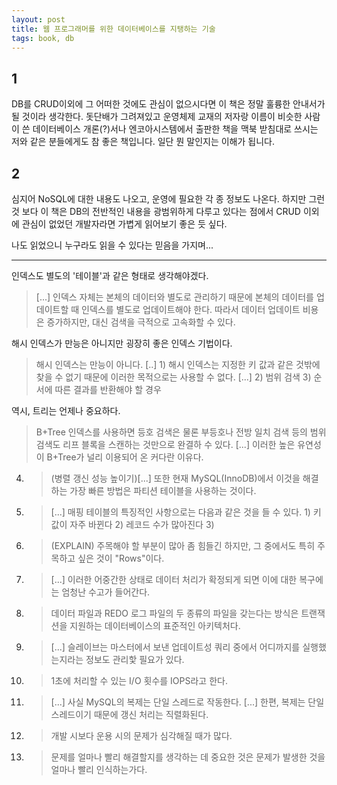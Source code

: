 ```yaml
---
layout: post
title: 웹 프로그래머를 위한 데이터베이스를 지탱하는 기술
tags: book, db
---
```


## 1
DB를 CRUD이외에 그 어떠한 것에도 관심이 없으시다면 이 책은 정말 훌륭한 안내서가 될 것이라 생각한다. 돗단배가 그려져있고  운영체제 교재의 저자랑 이름이 비슷한 사람이 쓴 데이터베이스 개론(?)서나 엔코아시스템에서 출판한 책을 맥북 받침대로 쓰시는 저와 같은 분들에게도 참 좋은 책입니다. 일단 뭔 말인지는 이해가 됩니다.

## 2
심지어 NoSQL에 대한 내용도 나오고, 운영에 필요한 각 종 정보도 나온다. 하지만 그런것 보다 이 책은 DB의 전반적인 내용을 광범위하게 다루고 있다는 점에서 CRUD 이외에 관심이 없었던 개발자라면 가볍게 읽어보기 좋은 듯 싶다.

나도 읽었으니 누구라도 읽을 수 있다는 믿음을 가지며...

---

인덱스도 별도의 '테이블'과 같은 형태로 생각해야겠다.
> [...] 인덱스 자체는 본체의 데이터와 별도로 관리하기 때문에 본체의 데이터를 업데이트할 때 인덱스를 별도로 업데이트해야 한다. 따라서 데이터 업데이트 비용은 증가하지만, 대신 검색을 극적으로 고속화할 수 있다.

해시 인덱스가 만능은 아니지만 굉장히 좋은 인덱스 기법이다.
> 해시 인덱스는 만능이 아니다. [..] 1) 해시 인덱스는 지정한 키 값과 같은 것밖에 찾을 수 없기 때문에 이러한 목적으로는 사용할 수 없다. [...] 2) 범위 검색 3) 순서에 따른 결과를 반환해야 할 경우

역시, 트리는 언제나 중요하다.
> B+Tree 인덱스를 사용하면 등호 검색은 물론 부등호나 전방 일치 검색 등의 범위 검색도 리프 블록을 스캔하는 것만으로 완결하 수 있다. [...] 이러한 높은 유연성이 B+Tree가 널리 이용되어 온 커다란 이유다.

4. > (병렬 갱신 성능 높이기)[...] 또한 현재 MySQL(InnoDB)에서 이것을 해결하는 가장 빠른 방법은 파티션 테이블을 사용하는 것이다.

5. > [...] 매핑 테이블의 특징적인 사항으로는 다음과 같은 것을 들 수 있다. 1) 키 값이 자주 바뀐다 2) 레코드 수가 많아진다 3) 

6. > (EXPLAIN) 주목해야 할 부분이 많아 좀 힘들긴 하지만, 그 중에서도 특히 주목하고 싶은 것이 "Rows"이다.

7. > [...] 이러한 어중간한 상태로 데이터 처리가 확정되게 되면 이에 대한 복구에는 엄청난 수고가 들어간다.

8. > 데이터 파일과 REDO 로그 파일의 두 종류의 파일을 갖는다는 방식은 트랜잭션을 지원하는 데이터베이스의 표준적인 아키텍처다.

9. > [...] 슬레이브는 마스터에서 보낸 업데이트성 쿼리 중에서 어디까지를 실행했는지라는 정보도 관리핯 필요가 있다.

10. > 1초에 처리할 수 있는 I/O 횟수를 IOPS라고 한다.

11. > [...] 사실 MySQL의 복제는 단일 스레드로 작동한다. [...] 한편, 복제는 단일 스레드이기 때문에 갱신 처리는 직렬화된다. 

12. > 개발 시보다 운용 시의 문제가 심각해질 때가 많다.

13. > 문제를 얼마나 빨리 해결할지를 생각하는 데 중요한 것은 문제가 발생한 것을 얼마나 빨리 인식하는가다.


